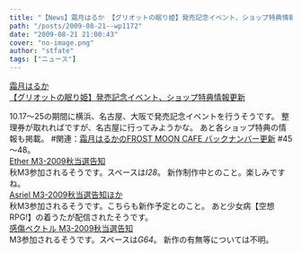 ```yaml
---
title: "【News】霜月はるか 【グリオットの眠り姫】発売記念イベント、ショップ特典情報更新"
path: "/posts/2009-08-21--wp1172"
date: "2009-08-21 21:00:43"
cover: "no-image.png"
author: "stfate"
tags: ["ニュース"]
---
```


<style type="text/css">
<!--
p {white-space: pre-wrap};
-->
</style>

<a  href="http://www.team-e.co.jp/sp/griotte/index.html" target="_blank">霜月はるか 【グリオットの眠り姫】発売記念イベント、ショップ特典情報更新</a>
<div >10.17～25の期間に横浜、名古屋、大阪で発売記念イベントを行うそうです。
整理券が取れればですが、名古屋に行ってみようかな。
あと各ショップ特典の情報も掲載。
#関連：<a href="http://www.timerocket.co.jp/fmc/" target="_blank">霜月はるかのFROST MOON CAFE バックナンバー更新</a>
#45～48。</div>
<a  href="http://www.ether-music.com/" target="_blank">Ether M3-2009秋当選告知</a>
<div >秋M3参加されるそうです。スペースは<em>I28</em>。
新作制作中とのこと。楽しみですね。</div>
<a  href="http://www.asriel.jp/m/" target="_blank">Asriel M3-2009秋当選告知ほか</a>
<div >秋M3参加されるそうです。こちらも新作予定とのこと。
あと少女病【空想RPG!】の着うたが配信されたそうです。</div>
<a  href="http://www.sen-vec.com/" target="_blank">感傷ベクトル M3-2009秋当選告知</a>
<div >M3参加されるそうです。スペースは<em>G64</em>。
新作の有無等については不明。</div>
